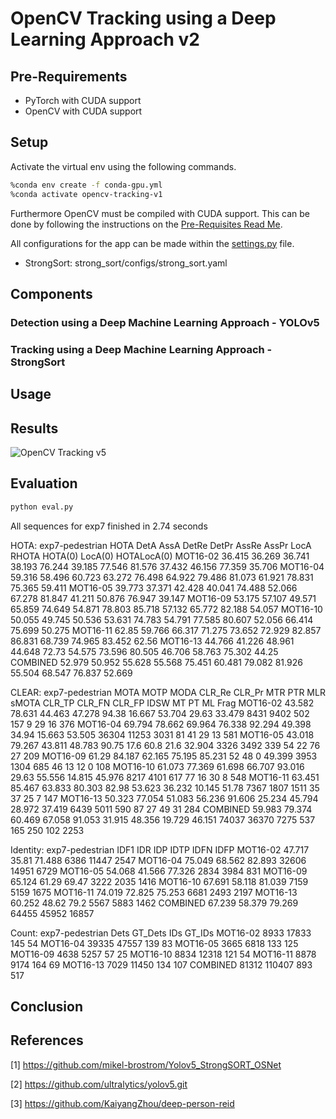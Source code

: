 # OpenCV Tracking using a Deep Learning Approach v2

## Pre-Requirements

- PyTorch with CUDA support
- OpenCV with CUDA support

## Setup

Activate the virtual env using the following commands.

```bash
%conda env create -f conda-gpu.yml
%conda activate opencv-tracking-v1
```

Furthermore OpenCV must be compiled with CUDA support. This can be done by following the instructions on the [Pre-Requisites Read Me](../_Prerequisite_OpenCV_CUDA/Readme.md).

All configurations for the app can be made within the [settings.py](settings.py) file.

- StrongSort: strong_sort/configs/strong_sort.yaml

## Components

### Detection using a Deep Machine Learning Approach - YOLOv5

### Tracking using a Deep Machine Learning Approach - StrongSort

## Usage

## Results

![OpenCV Tracking v5](../../Documentation/OpenCV5.gif)

## Evaluation

```bash
python eval.py
```

All sequences for exp7 finished in 2.74 seconds

HOTA: exp7-pedestrian HOTA DetA AssA DetRe DetPr AssRe AssPr LocA RHOTA HOTA(0) LocA(0) HOTALocA(0)
MOT16-02 36.415 36.269 36.741 38.193 76.244 39.185 77.546 81.576 37.432 46.156 77.359 35.706
MOT16-04 59.316 58.496 60.723 63.272 76.498 64.922 79.486 81.073 61.921 78.831 75.365 59.411
MOT16-05 39.773 37.371 42.428 40.041 74.488 52.066 67.278 81.847 41.211 50.876 76.947 39.147
MOT16-09 53.175 57.107 49.571 65.859 74.649 54.871 78.803 85.718 57.132 65.772 82.188 54.057
MOT16-10 50.055 49.745 50.536 53.631 74.783 54.791 77.585 80.607 52.056 66.414 75.699 50.275
MOT16-11 62.85 59.766 66.317 71.275 73.652 72.929 82.857 86.831 68.739 74.965 83.452 62.56
MOT16-13 44.766 41.226 48.961 44.648 72.73 54.575 73.596 80.505 46.706 58.763 75.302 44.25
COMBINED 52.979 50.952 55.628 55.568 75.451 60.481 79.082 81.926 55.504 68.547 76.837 52.669

CLEAR: exp7-pedestrian MOTA MOTP MODA CLR_Re CLR_Pr MTR PTR MLR sMOTA CLR_TP CLR_FN CLR_FP IDSW MT PT ML Frag
MOT16-02 43.582 78.631 44.463 47.278 94.38 16.667 53.704 29.63 33.479 8431 9402 502 157 9 29 16 376
MOT16-04 69.794 78.662 69.964 76.338 92.294 49.398 34.94 15.663 53.505 36304 11253 3031 81 41 29 13 581
MOT16-05 43.018 79.267 43.811 48.783 90.75 17.6 60.8 21.6 32.904 3326 3492 339 54 22 76 27 209
MOT16-09 61.29 84.187 62.165 75.195 85.231 52 48 0 49.399 3953 1304 685 46 13 12 0 108
MOT16-10 61.073 77.369 61.698 66.707 93.016 29.63 55.556 14.815 45.976 8217 4101 617 77 16 30 8 548
MOT16-11 63.451 85.467 63.833 80.303 82.98 53.623 36.232 10.145 51.78 7367 1807 1511 35 37 25 7 147
MOT16-13 50.323 77.054 51.083 56.236 91.606 25.234 45.794 28.972 37.419 6439 5011 590 87 27 49 31 284
COMBINED 59.983 79.374 60.469 67.058 91.053 31.915 48.356 19.729 46.151 74037 36370 7275 537 165 250 102 2253

Identity: exp7-pedestrian IDF1 IDR IDP IDTP IDFN IDFP
MOT16-02 47.717 35.81 71.488 6386 11447 2547
MOT16-04 75.049 68.562 82.893 32606 14951 6729
MOT16-05 54.068 41.566 77.326 2834 3984 831
MOT16-09 65.124 61.29 69.47 3222 2035 1416
MOT16-10 67.691 58.118 81.039 7159 5159 1675
MOT16-11 74.019 72.825 75.253 6681 2493 2197
MOT16-13 60.252 48.62 79.2 5567 5883 1462
COMBINED 67.239 58.379 79.269 64455 45952 16857

Count: exp7-pedestrian Dets GT_Dets IDs GT_IDs
MOT16-02 8933 17833 145 54
MOT16-04 39335 47557 139 83
MOT16-05 3665 6818 133 125
MOT16-09 4638 5257 57 25
MOT16-10 8834 12318 121 54
MOT16-11 8878 9174 164 69
MOT16-13 7029 11450 134 107
COMBINED 81312 110407 893 517

## Conclusion

## References

[1] https://github.com/mikel-brostrom/Yolov5_StrongSORT_OSNet

[2] https://github.com/ultralytics/yolov5.git

[3] https://github.com/KaiyangZhou/deep-person-reid
